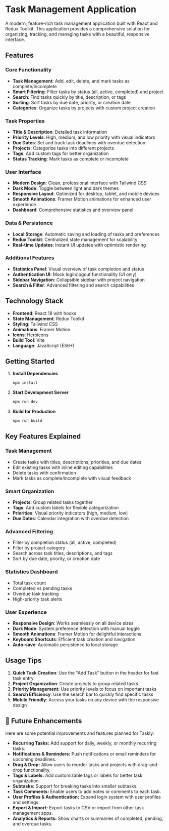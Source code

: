 # Task Management Application

A modern, feature-rich task management application built with React and Redux Toolkit. This application provides a comprehensive solution for organizing, tracking, and managing tasks with a beautiful, responsive interface.

## Features

### Core Functionality
- **Task Management**: Add, edit, delete, and mark tasks as complete/incomplete
- **Smart Filtering**: Filter tasks by status (all, active, completed) and project
- **Search**: Find tasks quickly by title, description, or tags
- **Sorting**: Sort tasks by due date, priority, or creation date
- **Categories**: Organize tasks by projects with custom project creation

### Task Properties
- **Title & Description**: Detailed task information
- **Priority Levels**: High, medium, and low priority with visual indicators
- **Due Dates**: Set and track task deadlines with overdue detection
- **Projects**: Categorize tasks into different projects
- **Tags**: Add custom tags for better organization
- **Status Tracking**: Mark tasks as complete or incomplete

### User Interface
- **Modern Design**: Clean, professional interface with Tailwind CSS
- **Dark Mode**: Toggle between light and dark themes
- **Responsive Layout**: Optimized for desktop, tablet, and mobile devices
- **Smooth Animations**: Framer Motion animations for enhanced user experience
- **Dashboard**: Comprehensive statistics and overview panel

### Data & Persistence
- **Local Storage**: Automatic saving and loading of tasks and preferences
- **Redux Toolkit**: Centralized state management for scalability
- **Real-time Updates**: Instant UI updates with optimistic rendering

### Additional Features
- **Statistics Panel**: Visual overview of task completion and status
- **Authentication UI**: Mock login/logout functionality (UI only)
- **Sidebar Navigation**: Collapsible sidebar with project navigation
- **Search & Filter**: Advanced filtering and search capabilities

## Technology Stack

- **Frontend**: React 18 with hooks
- **State Management**: Redux Toolkit
- **Styling**: Tailwind CSS
- **Animations**: Framer Motion
- **Icons**: Heroicons
- **Build Tool**: Vite
- **Language**: JavaScript (ES6+)

## Getting Started

1. **Install Dependencies**
   ```bash
   npm install
   ```

2. **Start Development Server**
   ```bash
   npm run dev
   ```

3. **Build for Production**
   ```bash
   npm run build
   ```


## Key Features Explained

### Task Management
- Create tasks with titles, descriptions, priorities, and due dates
- Edit existing tasks with inline editing capabilities
- Delete tasks with confirmation
- Mark tasks as complete/incomplete with visual feedback

### Smart Organization
- **Projects**: Group related tasks together
- **Tags**: Add custom labels for flexible categorization
- **Priorities**: Visual priority indicators (high, medium, low)
- **Due Dates**: Calendar integration with overdue detection

### Advanced Filtering
- Filter by completion status (all, active, completed)
- Filter by project category
- Search across task titles, descriptions, and tags
- Sort by due date, priority, or creation date

### Statistics Dashboard
- Total task count
- Completed vs pending tasks
- Overdue task tracking
- High-priority task alerts

### User Experience
- **Responsive Design**: Works seamlessly on all device sizes
- **Dark Mode**: System preference detection with manual toggle
- **Smooth Animations**: Framer Motion for delightful interactions
- **Keyboard Shortcuts**: Efficient task creation and navigation
- **Auto-save**: Automatic persistence to local storage

## Usage Tips

1. **Quick Task Creation**: Use the "Add Task" button in the header for fast task entry
2. **Project Organization**: Create projects to group related tasks
3. **Priority Management**: Use priority levels to focus on important tasks
4. **Search Efficiency**: Use the search bar to quickly find specific tasks
5. **Mobile Friendly**: Access your tasks on any device with the responsive design

## 🚀 Future Enhancements

Here are some potential improvements and features planned for Taskly:

- **Recurring Tasks:** Add support for daily, weekly, or monthly recurring tasks.  
- **Notifications & Reminders:** Push notifications or email reminders for upcoming deadlines.  
- **Drag & Drop:** Allow users to reorder tasks and projects with drag-and-drop functionality.  
- **Tags & Labels:** Add customizable tags or labels for better task organization.  
- **Subtasks:** Support for breaking tasks into smaller subtasks.  
- **Task Comments:** Enable users to add notes or comments to each task.  
- **User Profiles & Authentication:** Expand login system with user profiles and settings.  
- **Export & Import:** Export tasks to CSV or import from other task management apps.  
- **Analytics & Reports:** Show charts or summaries of completed, pending, and overdue tasks.  

